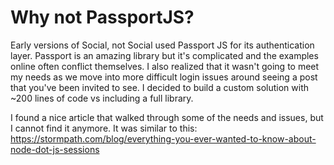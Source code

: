 # Why not PassportJS?

Early versions of Social, not Social used Passport JS for its authentication layer. Passport is an amazing library but it's complicated and the examples online often conflict themselves. I also realized that it wasn't going to meet my needs as we move into more difficult login issues around seeing a post that you've been invited to see. I decided to build a custom solution with ~200 lines of code vs including a full library.

I found a nice article that walked through some of the needs and issues, but I cannot find it anymore. It was similar to this: https://stormpath.com/blog/everything-you-ever-wanted-to-know-about-node-dot-js-sessions